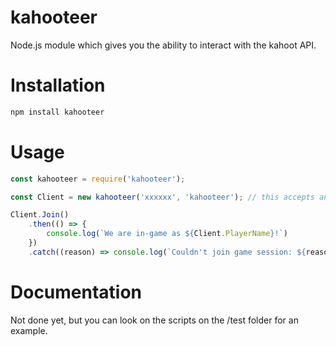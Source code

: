 # kahooteer
Node.js module which gives you the ability to interact with the kahoot API.

# Installation
```sh
npm install kahooteer
```
# Usage
```js
const kahooteer = require('kahooteer');

const Client = new kahooteer('xxxxxx', 'kahooteer'); // this accepts an invite link or a pin.

Client.Join()
 	.then(() => {
		console.log(`We are in-game as ${Client.PlayerName}!`)
	})
	.catch((reason) => console.log(`Couldn't join game session: ${reason}`));
```
# Documentation
Not done yet, but you can look on the scripts on the /test folder for an example.
